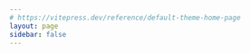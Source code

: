 ```yaml
---
# https://vitepress.dev/reference/default-theme-home-page
layout: page
sidebar: false
---
```

<script setup>
import Home from '@/components/home.vue'
</script>

<Home />
